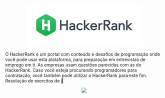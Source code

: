<p align="center"> 
<img src="foto.png">
</p>

O HackerRank é um portal com conteúdo e desafios de programação onde você pode usar esta plataforma, para preparação em entrevistas de emprego em ti. As empresas usam questões parecidas com as do HackerRank. Caso você esteja procurando programadores para contratação, você também pode utilizar o HackerRank para este fim. Resolução de exercitos de :snake: 

<p align="center"> 
<img src="https://media.giphy.com/media/gG9fVWJdN41NeiHhzk/giphy.gif">
</p>
